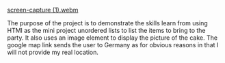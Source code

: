 
[screen-capture (1).webm](https://github.com/Chewy8234/Birthday-Invite/assets/72936062/88e9a1b8-75f1-4af7-ac65-f9e40129c0fc)

The purpose of the project is to demonstrate the skills learn from using HTMl as the mini project unordered lists to list the items to bring to the party. It also uses an image element to display the picture of the cake. The google map link sends the user to Germany as for obvious reasons in that I will not provide my real location.
